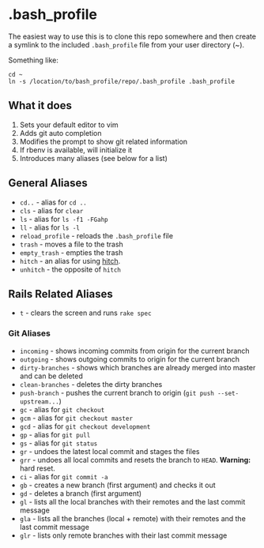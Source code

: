 # .bash_profile

The easiest way to use this is to clone this repo somewhere and then create a
symlink to the included `.bash_profile` file from your user directory (~).

Something like:

    cd ~
    ln -s /location/to/bash_profile/repo/.bash_profile .bash_profile

## What it does
1. Sets your default editor to vim
2. Adds git auto completion
3. Modifies the prompt to show git related information
4. If rbenv is available, will initialize it
5. Introduces many aliases (see below for a list)

## General Aliases
* `cd..` - alias for `cd ..`
* `cls` - alias for `clear`
* `ls` - alias for `ls -f1 -FGahp`
* `ll` - alias for `ls -l`
* `reload_profile` - reloads the `.bash_profile` file
* `trash` - moves a file to the trash
* `empty_trash` - empties the trash
* `hitch` - an alias for using [hitch](https://github.com/therubymug/hitch).
* `unhitch` - the opposite of `hitch`

## Rails Related Aliases
* `t` - clears the screen and runs `rake spec`

### Git Aliases
* `incoming` - shows incoming commits from origin for the current branch
* `outgoing` - shows outgoing commits to origin for the current branch
* `dirty-branches` - shows which branches are already merged into master and can be deleted
* `clean-branches` - deletes the dirty branches
* `push-branch` - pushes the current branch to origin (`git push --set-upstream...`)
* `gc` - alias for `git checkout`
* `gcm` - alias for `git checkout master`
* `gcd` - alias for `git checkout development`
* `gp` - alias for `git pull`
* `gs` - alias for `git status`
* `gr` - undoes the latest local commit and stages the files
* `grr` - undoes all local commits and resets the branch to `HEAD`. **Warning:** hard reset.
* `ci` - alias for `git commit -a`
* `gb` - creates a new branch (first argument) and checks it out
* `gd` - deletes a branch (first argument)
* `gl` - lists all the local branches with their remotes and the last commit message
* `gla` - lists all the branches (local + remote) with their remotes and the last commit message
* `glr` - lists only remote branches with their last commit message
